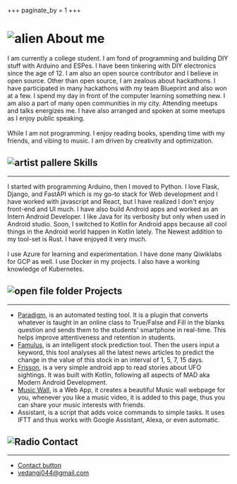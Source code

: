 +++
paginate_by = 1
+++

# ![alien](https://github.githubassets.com/images/icons/emoji/unicode/1f47d.png) About me

I am currently a college student. I am fond of programming and building DIY stuff with Arduino and ESPes. I have been tinkering with DIY electronics since the age of 12. I am also an open source contributor and I believe in open source. Other than open source, I am zealous about hackathons. I have participated in many hackathons with my team Blueprint and also won at a few. I spend my day in front of the computer learning something new. I am also a part of many open communities in my city. Attending meetups and talks energizes me. I have also arranged and spoken at some meetups as I enjoy public speaking.
<br/>
<br/>
While I am not programming. I enjoy reading books, spending time with my friends, and vibing to music. I am driven by creativity and optimization.

## ![artist pallere](https://github.githubassets.com/images/icons/emoji/unicode/1f3a8.png) Skills
<hr/>

I started with programming Arduino, then I moved to Python. I love Flask, Django, and FastAPI which is my go-to stack for Web development and I have worked with javascript and React, but I have realized I don't enjoy front-end and UI much. I have also build Android apps and worked as an Intern Android Developer. I like Java for its verbosity but only when used in Android studio. Soon, I switched to Kotlin for Android apps because all cool things in the Android world happen in Kotlin lately. The Newest addition to my tool-set is Rust. I have enjoyed it very much.
<br/>
<br/>
I use Azure for learning and experimentation. I have done many Qiwiklabs for GCP as well. I use Docker in my projects. I also have a working knowledge of Kubernetes.

## ![open file folder](https://github.githubassets.com/images/icons/emoji/unicode/1f4c2.png) Projects
<hr/>

- [Paradigm](https://github.com/Paradigm-shift-AI), is an automated testing tool. It is a plugin that converts whatever is taught in an online class to True/False and Fill in the blanks question and sends them to the students' smartphone in real-time. This helps improve attentiveness and retention in students.
- [Famulus](https://github.com/vedangj044/News_stock_prediction), is an intelligent stock prediction tool. Then the users input a keyword, this tool analyses all the latest news articles to predict the change in the value of this stock in an interval of 1, 5, 7, 15 days.
- [Frisson](https://github.com/vedangj044/Frisson), is a very simple android app to read stories about UFO sightings. It was built with Kotlin, following all aspects of MAD aka Modern Android Development.
- [Music Wall](https://github.com/vedangj044/MusicWallProject), is a Web App, it creates a beautiful Music wall webpage for you, whenever you like a music video, it is added to this page, thus you can share your music interests with friends.
- Assistant, is a script that adds voice commands to simple tasks. It uses IFTT and thus works with Google Assistant, Alexa, or even automatic.

## ![Radio](https://github.githubassets.com/images/icons/emoji/unicode/1f4fb.png) Contact
<hr/>

- [Contact button](/#contact)
- [vedangj044@gmail.com](mailto:vedangj044@gmail.com)
